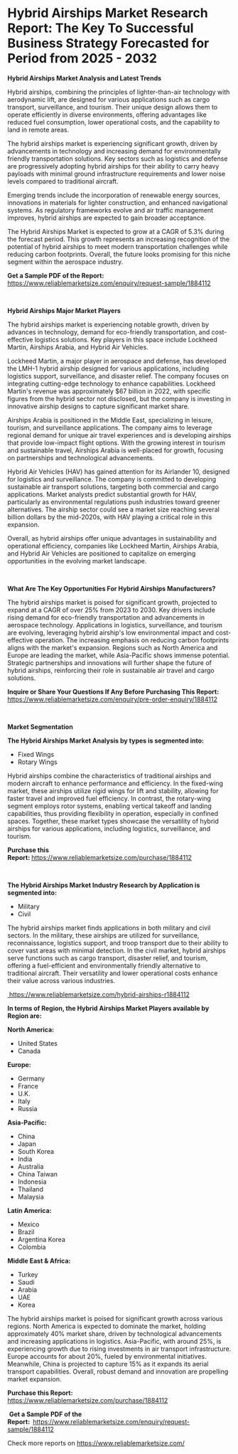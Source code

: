 <p><h1>Hybrid Airships Market Research Report: The Key To Successful Business Strategy Forecasted for Period from 2025 - 2032</h1></p><p><strong>Hybrid Airships Market Analysis and Latest Trends</strong></p>
<p><p>Hybrid airships, combining the principles of lighter-than-air technology with aerodynamic lift, are designed for various applications such as cargo transport, surveillance, and tourism. Their unique design allows them to operate efficiently in diverse environments, offering advantages like reduced fuel consumption, lower operational costs, and the capability to land in remote areas.</p><p>The hybrid airships market is experiencing significant growth, driven by advancements in technology and increasing demand for environmentally friendly transportation solutions. Key sectors such as logistics and defense are progressively adopting hybrid airships for their ability to carry heavy payloads with minimal ground infrastructure requirements and lower noise levels compared to traditional aircraft. </p><p>Emerging trends include the incorporation of renewable energy sources, innovations in materials for lighter construction, and enhanced navigational systems. As regulatory frameworks evolve and air traffic management improves, hybrid airships are expected to gain broader acceptance.</p><p>The Hybrid Airships Market is expected to grow at a CAGR of 5.3% during the forecast period. This growth represents an increasing recognition of the potential of hybrid airships to meet modern transportation challenges while reducing carbon footprints. Overall, the future looks promising for this niche segment within the aerospace industry.</p></p>
<p><strong>Get a Sample PDF of the Report:&nbsp;</strong> <a href="https://www.reliablemarketsize.com/enquiry/request-sample/1884112?utm_campaign=1103&utm_medium=2&utm_source=Github&utm_content=ia&utm_term=20022025&utm_id=hybrid-airships">https://www.reliablemarketsize.com/enquiry/request-sample/1884112</a></p>
<p>&nbsp;</p>
<p><strong>Hybrid Airships Major Market Players</strong></p>
<p><p>The hybrid airships market is experiencing notable growth, driven by advances in technology, demand for eco-friendly transportation, and cost-effective logistics solutions. Key players in this space include Lockheed Martin, Airships Arabia, and Hybrid Air Vehicles.</p><p>Lockheed Martin, a major player in aerospace and defense, has developed the LMH-1 hybrid airship designed for various applications, including logistics support, surveillance, and disaster relief. The company focuses on integrating cutting-edge technology to enhance capabilities. Lockheed Martin's revenue was approximately $67 billion in 2022, with specific figures from the hybrid sector not disclosed, but the company is investing in innovative airship designs to capture significant market share.</p><p>Airships Arabia is positioned in the Middle East, specializing in leisure, tourism, and surveillance applications. The company aims to leverage regional demand for unique air travel experiences and is developing airships that provide low-impact flight options. With the growing interest in tourism and sustainable travel, Airships Arabia is well-placed for growth, focusing on partnerships and technological advancements.</p><p>Hybrid Air Vehicles (HAV) has gained attention for its Airlander 10, designed for logistics and surveillance. The company is committed to developing sustainable air transport solutions, targeting both commercial and cargo applications. Market analysts predict substantial growth for HAV, particularly as environmental regulations push industries toward greener alternatives. The airship sector could see a market size reaching several billion dollars by the mid-2020s, with HAV playing a critical role in this expansion.</p><p>Overall, as hybrid airships offer unique advantages in sustainability and operational efficiency, companies like Lockheed Martin, Airships Arabia, and Hybrid Air Vehicles are positioned to capitalize on emerging opportunities in the evolving market landscape.</p></p>
<p>&nbsp;</p>
<p><strong>What Are The Key Opportunities For Hybrid Airships Manufacturers?</strong></p>
<p><p>The hybrid airships market is poised for significant growth, projected to expand at a CAGR of over 25% from 2023 to 2030. Key drivers include rising demand for eco-friendly transportation and advancements in aerospace technology. Applications in logistics, surveillance, and tourism are evolving, leveraging hybrid airship's low environmental impact and cost-effective operation. The increasing emphasis on reducing carbon footprints aligns with the market's expansion. Regions such as North America and Europe are leading the market, while Asia-Pacific shows immense potential. Strategic partnerships and innovations will further shape the future of hybrid airships, reinforcing their role in sustainable air travel and cargo solutions.</p></p>
<p><strong>Inquire or Share Your Questions If Any Before Purchasing This Report:</strong> <a href="https://www.reliablemarketsize.com/enquiry/pre-order-enquiry/1884112?utm_campaign=1103&utm_medium=2&utm_source=Github&utm_content=ia&utm_term=20022025&utm_id=hybrid-airships">https://www.reliablemarketsize.com/enquiry/pre-order-enquiry/1884112</a></p>
<p>&nbsp;</p>
<p><strong>Market Segmentation</strong></p>
<p><strong>The Hybrid Airships Market Analysis by types is segmented into:</strong></p>
<p><ul><li>Fixed Wings</li><li>Rotary Wings</li></ul></p>
<p><p>Hybrid airships combine the characteristics of traditional airships and modern aircraft to enhance performance and efficiency. In the fixed-wing market, these airships utilize rigid wings for lift and stability, allowing for faster travel and improved fuel efficiency. In contrast, the rotary-wing segment employs rotor systems, enabling vertical takeoff and landing capabilities, thus providing flexibility in operation, especially in confined spaces. Together, these market types showcase the versatility of hybrid airships for various applications, including logistics, surveillance, and tourism.</p></p>
<p><strong>Purchase this Report:&nbsp;</strong><a href="https://www.reliablemarketsize.com/purchase/1884112?utm_campaign=1103&utm_medium=2&utm_source=Github&utm_content=ia&utm_term=20022025&utm_id=hybrid-airships">https://www.reliablemarketsize.com/purchase/1884112</a></p>
<p>&nbsp;</p>
<p><strong>The Hybrid Airships Market Industry Research by Application is segmented into:</strong></p>
<p><ul><li>Military</li><li>Civil</li></ul></p>
<p><p>The hybrid airships market finds applications in both military and civil sectors. In the military, these airships are utilized for surveillance, reconnaissance, logistics support, and troop transport due to their ability to cover vast areas with minimal detection. In the civil market, hybrid airships serve functions such as cargo transport, disaster relief, and tourism, offering a fuel-efficient and environmentally friendly alternative to traditional aircraft. Their versatility and lower operational costs enhance their value across various industries.</p></p>
<p><a href="https://www.reliablemarketsize.com/hybrid-airships-r1884112?utm_campaign=1103&utm_medium=2&utm_source=Github&utm_content=ia&utm_term=20022025&utm_id=hybrid-airships">&nbsp;https://www.reliablemarketsize.com/hybrid-airships-r1884112</a></p>
<p><strong>In terms of Region, the Hybrid Airships Market Players available by Region are:</strong></p>
<p>
    <p> <strong> North America: </strong>
        <ul>
            <li>United States</li>
            <li>Canada</li>
        </ul>
        </p> 
    <p> <strong> Europe: </strong>
        <ul>
            <li>Germany</li>
            <li>France</li>
            <li>U.K.</li>
            <li>Italy</li>
            <li>Russia</li>
        </ul>
        </p> 
    <p> <strong> Asia-Pacific: </strong>
        <ul>
            <li>China</li>
            <li>Japan</li>
            <li>South Korea</li>
            <li>India</li>
            <li>Australia</li>
            <li>China Taiwan</li>
            <li>Indonesia</li>
            <li>Thailand</li>
            <li>Malaysia</li>
        </ul>
        </p> 
    <p> <strong> Latin America: </strong>
        <ul>
            <li>Mexico</li>
            <li>Brazil</li>
            <li>Argentina Korea</li>
            <li>Colombia</li>
        </ul>
        </p> 
    <p> <strong> Middle East & Africa: </strong>
        <ul>
            <li>Turkey</li>
            <li>Saudi</li>
            <li>Arabia</li>
            <li>UAE</li>
            <li>Korea</li>
        </ul>
    </p>
    </p>
<p><p>The hybrid airships market is poised for significant growth across various regions. North America is expected to dominate the market, holding approximately 40% market share, driven by technological advancements and increasing applications in logistics. Asia-Pacific, with around 25%, is experiencing growth due to rising investments in air transport infrastructure. Europe accounts for about 20%, fueled by environmental initiatives. Meanwhile, China is projected to capture 15% as it expands its aerial transport capabilities. Overall, robust demand and innovation are propelling market expansion.</p></p>
<p><strong>Purchase this Report: </strong><a href="https://www.reliablemarketsize.com/purchase/1884112?utm_campaign=1103&utm_medium=2&utm_source=Github&utm_content=ia&utm_term=20022025&utm_id=hybrid-airships">https://www.reliablemarketsize.com/purchase/1884112</a></p>
<p>&nbsp;<strong>Get a Sample PDF of the Report:&nbsp;&nbsp;</strong><a href="https://www.reliablemarketsize.com/enquiry/request-sample/1884112?utm_campaign=1103&utm_medium=2&utm_source=Github&utm_content=ia&utm_term=20022025&utm_id=hybrid-airships">https://www.reliablemarketsize.com/enquiry/request-sample/1884112</a></p>
<p><strong></strong></p>
<p>Check more reports on <a href="https://www.reliablemarketsize.com/?utm_campaign=1103&utm_medium=2&utm_source=Github&utm_content=ia&utm_term=20022025&utm_id=hybrid-airships">https://www.reliablemarketsize.com/</a></p>